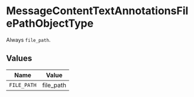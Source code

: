 # MessageContentTextAnnotationsFilePathObjectType

Always `file_path`.


## Values

| Name        | Value       |
| ----------- | ----------- |
| `FILE_PATH` | file_path   |